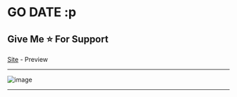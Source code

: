 # GO DATE :p

## Give Me ⭐ For Support

[Site](https://godate.netlify.app) - Preview
___________________________________________________________

![image](https://github.com/ramizairi/GoDate-p/assets/121579805/46429172-330d-4f80-8041-13c6fbe5a167)

____________________________________________________________

